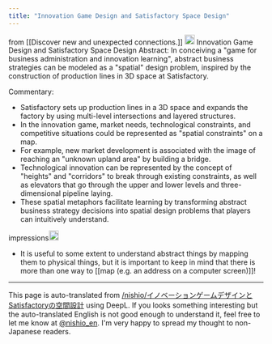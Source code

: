 ```yaml
---
title: "Innovation Game Design and Satisfactory Space Design"
---
```


from  [[Discover new and unexpected connections.]]
<img src='https://scrapbox.io/api/pages/nishio-en/o1 Pro/icon' alt='o1 Pro.icon' height="19.5"/>
Innovation Game Design and Satisfactory Space Design
Abstract: In conceiving a "game for business administration and innovation learning", abstract business strategies can be modeled as a "spatial" design problem, inspired by the construction of production lines in 3D space at Satisfactory.

Commentary:
- Satisfactory sets up production lines in a 3D space and expands the factory by using multi-level intersections and layered structures.
- In the innovation game, market needs, technological constraints, and competitive situations could be represented as "spatial constraints" on a map.
- For example, new market development is associated with the image of reaching an "unknown upland area" by building a bridge.
- Technological innovation can be represented by the concept of "heights" and "corridors" to break through existing constraints, as well as elevators that go through the upper and lower levels and three-dimensional pipeline laying.
- These spatial metaphors facilitate learning by transforming abstract business strategy decisions into spatial design problems that players can intuitively understand.

impressions<img src='https://scrapbox.io/api/pages/nishio-en/nishio/icon' alt='nishio.icon' height="19.5"/>
- It is useful to some extent to understand abstract things by mapping them to physical things, but it is important to keep in mind that there is more than one way to [[map (e.g. an address on a computer screen)]]!


---
This page is auto-translated from [/nishio/イノベーションゲームデザインとSatisfactoryの空間設計](https://scrapbox.io/nishio/イノベーションゲームデザインとSatisfactoryの空間設計) using DeepL. If you looks something interesting but the auto-translated English is not good enough to understand it, feel free to let me know at [@nishio_en](https://twitter.com/nishio_en). I'm very happy to spread my thought to non-Japanese readers.